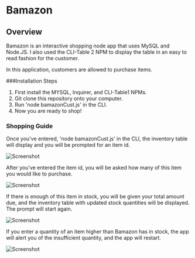 # Bamazon

## Overview

Bamazon is an interactive shopping node app that uses MySQL and Node.JS. I also used the CLI-Table 2 NPM to display the table in an easy to read fashion for the customer. 

In this application, customers are allowed to purchase items.

###Installation Steps

1. First install the MYSQL, Inquirer, and CLI-Table1 NPMs.
2. Git clone this repository onto your computer.
3. Run 'node bamazonCust.js' in the CLI.
4. Now you are ready to shop!


### Shopping Guide

Once you've entered, 'node bamazonCust.js' in the CLI, the inventory table will display and you will be prompted for an item id.

![Screenshot](/images/screenshot1.jpg)

After you've entered the item id, you will be asked how many of this item you would like to purchase.

![Screenshot](/images/screenshot2.jpg)

If there is enough of this item in stock, you will be given your total amount due, and the inventory table with updated stock quantities will be displayed. The prompt will start again.

![Screenshot](/images/screenshot3.jpg)

If you enter a quantity of an item higher than Bamazon has in stock, the app will alert you of the insufficient quantity, and the app will restart.

![Screenshot](/images/screenshot4.jpg)




